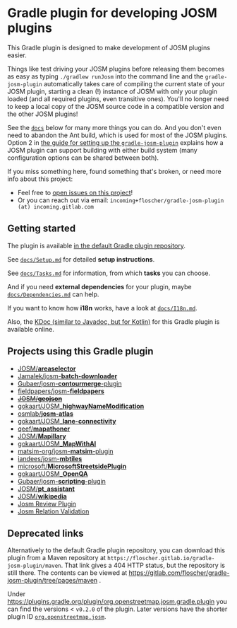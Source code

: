 # Gradle plugin for developing JOSM plugins

This Gradle plugin is designed to make development of JOSM plugins easier.

Things like test driving your JOSM plugins before releasing them becomes as easy as typing `./gradlew runJosm` into the command line and the `gradle-josm-plugin` automatically takes care of compiling the current state of your JOSM plugin, starting a clean (!) instance of JOSM with only your plugin loaded (and all required plugins, even transitive ones). You'll no longer need to keep a local copy of the JOSM source code in a compatible version and the other JOSM plugins!

See the [`docs`](./docs/) below for many more things you can do. And you don't even need to abandon the Ant build, which is used for most of the JOSM plugins. Option 2 in [the guide for setting up the `gradle-josm-plugin`](docs/Setup.md) explains how a JOSM plugin can support building with either build system (many configuration options can be shared between both).

If you miss something here, found something that's broken, or need more info about this project:
* Feel free to [open issues on this project](https://gitlab.com/floscher/gradle-josm-plugin/issues/new)!
* Or you can reach out via email: `incoming+floscher/gradle-josm-plugin (at) incoming.gitlab.com`

## Getting started

The plugin is available [in the default Gradle plugin repository](https://plugins.gradle.org/plugin/org.openstreetmap.josm).

See [`docs/Setup.md`](docs/Setup.md) for detailed **setup instructions**.

See [`docs/Tasks.md`](docs/Tasks.md) for information, from which **tasks** you can choose.

And if you need **external dependencies** for your plugin, maybe [`docs/Dependencies.md`](docs/Dependencies.md) can help.

If you want to know how **i18n** works, have a look at [`docs/I18n.md`](docs/I18n.md).

Also, the [KDoc (similar to Javadoc, but for Kotlin)](https://floscher.gitlab.io/gradle-josm-plugin/kdoc/latest/gradle-josm-plugin/org.openstreetmap.josm.gradle.plugin.config/) for this Gradle plugin is available online.

## Projects using this Gradle plugin
* [JOSM/**areaselector**](https://www.github.com/JOSM/areaselector)
* [Jamalek/josm-**batch-downloader**](https://gitlab.com/Jamalek/josm-batch-downloader)
* [Gubaer/josm-**contourmerge**-plugin](https://github.com/Gubaer/josm-contourmerge-plugin)
* [fieldpapers/josm-**fieldpapers**](https://github.com/fieldpapers/josm-fieldpapers)
* ~~[JOSM/**geojson**](https://github.com/JOSM/geojson)~~
* [gokaart/JOSM_**highwayNameModification**](https://gitlab.com/gokaart/JOSM_highwayNameModification)
* [osmlab/**josm-atlas**](https://github.com/osmlab/josm-atlas)
* [gokaart/JOSM_**lane-connectivity**](https://gitlab.com/gokaart/JOSM_lane-connectivity)
* [qeef/**mapathoner**](https://gitlab.com/qeef/mapathoner)
* [JOSM/**Mapillary**](https://github.com/JOSM/Mapillary)
* [gokaart/JOSM_**MapWithAI**](https://gitlab.com/gokaart/JOSM_MapWithAI)
* [matsim-org/josm-**matsim**-plugin](https://github.com/matsim-org/josm-matsim-plugin)
* [iandees/josm-**mbtiles**](https://github.com/iandees/josm-mbtiles)
* [microsoft/**MicrosoftStreetsidePlugin**](https://github.com/microsoft/MicrosoftStreetsidePlugin)
* [gokaart/JOSM_**OpenQA**](https://gitlab.com/gokaart/JOSM_OpenQA)
* [Gubaer/josm-**scripting**-plugin](https://github.com/Gubaer/josm-scripting-plugin)
* [JOSM/**pt_assistant**](https://gitlab.com/JOSM/plugin/pt_assistant)
* [JOSM/**wikipedia**](https://gitlab.com/JOSM/plugin/wikipedia)
* [Josm Review Plugin](https://github.com/DavidKarlas/JosmReviewPlugin)
* [Josm Relation Validation](https://github.com/DavidKarlas/JosmRelationValidation)

## Deprecated links
Alternatively to the default Gradle plugin repository, you can download this plugin from a Maven repository at `https://floscher.gitlab.io/gradle-josm-plugin/maven`.
That link gives a 404 HTTP status, but the repository is still there. The contents can be viewed at https://gitlab.com/floscher/gradle-josm-plugin/tree/pages/maven .

Under https://plugins.gradle.org/plugin/org.openstreetmap.josm.gradle.plugin you can find the versions < `v0.2.0` of the plugin. Later versions have the shorter plugin ID [`org.openstreetmap.josm`](https://plugins.gradle.org/plugin/org.openstreetmap.josm).
